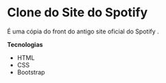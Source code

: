 <h1>Clone do Site do Spotify</h1>
É uma cópia do front do antigo site oficial do Spotify .

**Tecnologias**
- HTML
- CSS
- Bootstrap
